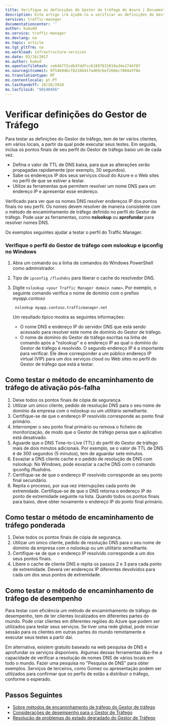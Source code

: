 ```yaml
---
title: Verifique as definições do Gestor de tráfego do Azure | Documentos da Microsoft
description: Este artigo irá ajudá-lo a verificar as definições do Gestor de tráfego
services: traffic-manager
documentationcenter: ''
author: kumudd
ms.service: traffic-manager
ms.devlang: na
ms.topic: article
ms.tgt_pltfrm: na
ms.workload: infrastructure-services
ms.date: 03/16/2017
ms.author: kumud
ms.openlocfilehash: ce6467f2cdb47dd7cc61897831019a34e174478f
ms.sourcegitcommit: 0f54b9dbcf82346417ad69cbef266bc7804a5f0e
ms.translationtype: MT
ms.contentlocale: pt-PT
ms.lasthandoff: 10/26/2018
ms.locfileid: "50140456"
---
```

# <a name="verify-traffic-manager-settings"></a>Verificar definições do Gestor de Tráfego

Para testar as definições do Gestor de tráfego, tem de ter vários clientes, em vários locais, a partir da qual pode executar seus testes. Em seguida, inclua os pontos finais de seu perfil do Gestor de tráfego baixo um de cada vez.

* Defina o valor de TTL de DNS baixa, para que as alterações serão propagadas rapidamente (por exemplo, 30 segundos).
* Sabe os endereços IP dos seus serviços cloud do Azure e o Web sites no perfil de que se estiver a testar.
* Utilize as ferramentas que permitem resolver um nome DNS para um endereço IP e apresentar esse endereço.

Verificado para ver que os nomes DNS resolver endereços IP dos pontos finais no seu perfil. Os nomes devem resolver de maneira consistente com o método de encaminhamento de tráfego definido no perfil do Gestor de tráfego. Pode usar as ferramentas, como **nslookup** ou **aprofundar** para resolver nomes DNS.

Os exemplos seguintes ajudar a testar o perfil do Traffic Manager.

### <a name="check-traffic-manager-profile-using-nslookup-and-ipconfig-in-windows"></a>Verifique o perfil do Gestor de tráfego com nslookup e ipconfig no Windows

1. Abra um comando ou a linha de comandos do Windows PowerShell como administrador.
2. Tipo de `ipconfig /flushdns` para liberar o cache do resolvedor DNS.
3. Digite `nslookup <your Traffic Manager domain name>`. Por exemplo, o seguinte comando verifica o nome de domínio com o prefixo *myapp.contoso*

        nslookup myapp.contoso.trafficmanager.net

    Um resultado típico mostra as seguintes informações:

    + O nome DNS e endereço IP do servidor DNS que está sendo acessado para resolver este nome de domínio do Gestor de tráfego.
    + O nome de domínio do Gestor de tráfego escritas na linha de comando após a "nslookup" e o endereço IP ao qual o domínio do Gestor de tráfego é resolvido. O segundo endereço IP é a importante para verificar. Ele deve corresponder a um público endereço IP virtual (VIP) para um dos serviços cloud ou Web sites no perfil do Gestor de tráfego que está a testar.

## <a name="how-to-test-the-failover-traffic-routing-method"></a>Como testar o método de encaminhamento de tráfego de ativação pós-falha

1. Deixe todos os pontos finais de cópia de segurança.
2. Utilizar um único cliente, pedido de resolução DNS para o seu nome de domínio da empresa com o nslookup ou um utilitário semelhante.
3. Certifique-se de que o endereço IP resolvido corresponde ao ponto final primário.
4. Interromper o seu ponto final primário ou remova o ficheiro de monitorização, de modo que o Gestor de tráfego pensa que o aplicativo está desativado.
5. Aguarde que o DNS Time-to-Live (TTL) do perfil do Gestor de tráfego mais de dois minutos adicionais. Por exemplo, se o valor de TTL de DNS é de 300 segundos (5 minutos), tem de aguardar sete minutos.
6. Esvaziar a DNS cliente cache e o pedido de resolução de DNS com nslookup. No Windows, pode esvaziar a cache DNS com o comando ipconfig /flushdns.
7. Certifique-se de que o endereço IP resolvido corresponde ao seu ponto final secundário.
8. Repita o processo, por sua vez interrupções cada ponto de extremidade. Certifique-se de que o DNS retorna o endereço IP do ponto de extremidade seguinte na lista. Quando todos os pontos finais para baixo, deve obter novamente o endereço IP do ponto final primário.

## <a name="how-to-test-the-weighted-traffic-routing-method"></a>Como testar o método de encaminhamento de tráfego ponderada

1. Deixe todos os pontos finais de cópia de segurança.
2. Utilizar um único cliente, pedido de resolução DNS para o seu nome de domínio da empresa com o nslookup ou um utilitário semelhante.
3. Certifique-se de que o endereço IP resolvido corresponde a um dos seus pontos finais.
4. Libere o cache de cliente DNS e repita os passos 2 e 3 para cada ponto de extremidade. Deverá ver endereços IP diferentes devolvidos para cada um dos seus pontos de extremidade.

## <a name="how-to-test-the-performance-traffic-routing-method"></a>Como testar o método de encaminhamento de tráfego de desempenho

Para testar com eficiência um método de encaminhamento de tráfego de desempenho, tem de ter clientes localizados em diferentes partes do mundo. Pode criar clientes em diferentes regiões do Azure que podem ser utilizados para testar seus serviços. Se tiver uma rede global, pode iniciar sessão para os clientes em outras partes do mundo remotamente e executar seus testes a partir daí.

Em alternativa, existem gratuito baseado na web pesquisa de DNS e aprofundar os serviços disponíveis. Algumas dessas ferramentas dão-lhe a capacidade de verificar a resolução de nomes DNS de vários locais em todo o mundo. Fazer uma pesquisa no "Pesquisa de DNS" para obter exemplos. Serviços de terceiros, como Gomez ou apresentação podem ser utilizados para confirmar que os perfis de estão a distribuir o tráfego, conforme o esperado.

## <a name="next-steps"></a>Passos Seguintes

* [Sobre métodos de encaminhamento de tráfego do Gestor de tráfego](traffic-manager-routing-methods.md)
* [Considerações de desempenho para o Gestor de Tráfego](traffic-manager-performance-considerations.md)
* [Resolução de problemas do estado degradado do Gestor de Tráfego](traffic-manager-troubleshooting-degraded.md)
